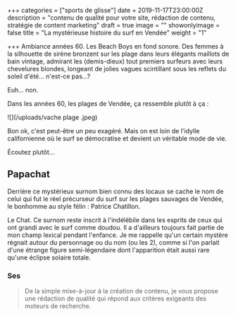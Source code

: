 +++
categories = ["sports de glisse"]
date = 2019-11-17T23:00:00Z
description = "contenu de qualité pour votre site, rédaction de contenu, stratégie de content marketing"
draft = true
image = ""
showonlyimage = false
title = "La mystérieuse histoire du surf en Vendée"
weight = "1"

+++
Ambiance années 60. Les Beach Boys en fond sonore. Des femmes à la silhouette de sirène bronzent sur les plage dans leurs élégants maillots de bain vintage, admirant les (demis-dieux) tout premiers surfeurs avec leurs chevelures blondes, longeant de jolies vagues scintillant sous les reflets du soleil d'été... n'est-ce pas...?

Euh... non. 

Dans les années 60, les plages de Vendée, ça ressemble plutôt à ça :

![](/uploads/vache plage .jpeg)

Bon ok, c'est peut-être un peu exagéré. Mais on est loin de l'idylle californienne où le surf se démocratise et devient un véritable mode de vie. 

Écoutez plutôt...

## Papachat

Derrière ce mystérieux surnom bien connu des locaux se cache le nom de celui qui fut le réel précurseur du surf sur les plages sauvages de Vendée, le bonhomme au style félin : Patrice Chatillon. 

Le Chat. Ce surnom reste inscrit à l'indélébile dans les esprits de ceux qui ont grandi avec le surf comme doudou. Il a d'ailleurs toujours fait partie de mon champ lexical pendant l'enfance. Je me rappelle qu'un certain mystère régnait autour du personnage ou du nom (ou les 2), comme si l'on parlait d'une étrange figure semi-légendaire dont l'apparition était aussi rare qu'une éclipse solaire totale. 

### Ses   

<!--more-->

> De la simple mise-à-jour à la création de contenu, je vous propose une rédaction de qualité qui répond aux critères exigeants des moteurs de recherche.